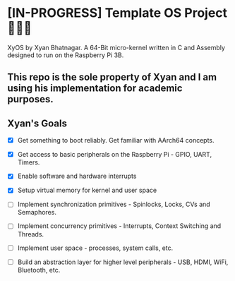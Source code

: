 # [IN-PROGRESS] Template OS Project :hammer::hammer::hammer: 
XyOS by Xyan Bhatnagar.
A 64-Bit micro-kernel written in C and Assembly designed to run on the Raspberry Pi 3B.

## This repo is the sole property of Xyan and I am using his implementation for academic purposes. 

## Xyan's Goals
- [X] Get something to boot reliably. Get familiar with AArch64 concepts.
- [X] Get access to basic peripherals on the Raspberry Pi - GPIO, UART, Timers.
- [X] Enable software and hardware interrupts
- [X] Setup virtual memory for kernel and user space
- [ ] Implement synchronization primitives - Spinlocks, Locks, CVs and Semaphores.
- [ ] Implement concurrency primitives - Interrupts, Context Switching and Threads.
- [ ] Implement user space - processes, system calls, etc.
- [ ] Build an abstraction layer for higher level peripherals - USB, HDMI, WiFi, Bluetooth, etc.


